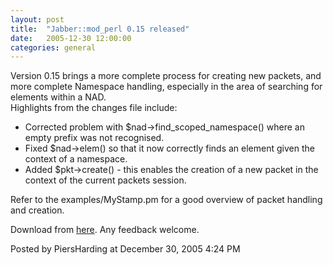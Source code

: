 ```yaml
---
layout: post
title:  "Jabber::mod_perl 0.15 released"
date:   2005-12-30 12:00:00
categories: general
---
```



<p>
Version 0.15 brings a more complete process for creating new packets, and more complete Namespace handling, especially in the area of searching for elements within a NAD.<br/>
Highlights from the changes file include:<ul>
  <li> Corrected problem with $nad->find_scoped_namespace() where an empty prefix was not recognised.</li>
  <li>Fixed $nad->elem() so that it now correctly finds an element given the context of a namespace.</li>
  <li>Added $pkt->create() - this enables the creation of a new packet in the context of the current packets session.</li>
</ul>
</p>
<p>
     Refer to the examples/MyStamp.pm for a good overview of packet handling and creation.
</p>
<p>
Download from <a href='http://search.cpan.org/~piers/Jabber-mod_perl-0.15/'>here</a>.  Any feedback welcome.
</p>

<div id="a000047more"><div id="more">

</div></div>

<p class="posted">Posted by PiersHarding at December 30, 2005  4:24 PM</p>





